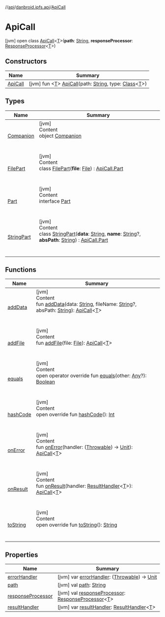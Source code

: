 //[api](../../index.md)/[danbroid.ipfs.api](../index.md)/[ApiCall](index.md)



# ApiCall  
 [jvm] open class [ApiCall](index.md)<[T](index.md)>(**path**: [String](https://kotlinlang.org/api/latest/jvm/stdlib/kotlin/-string/index.html), **responseProcessor**: [ResponseProcessor](../index.md#danbroid.ipfs.api/ResponseProcessor///PointingToDeclaration/)<[T](index.md)>)   


## Constructors  
  
|  Name|  Summary| 
|---|---|
| [ApiCall](-api-call.md)|  [jvm] fun <[T](index.md)> [ApiCall](-api-call.md)(path: [String](https://kotlinlang.org/api/latest/jvm/stdlib/kotlin/-string/index.html), type: [Class](https://docs.oracle.com/javase/8/docs/api/java/lang/Class.html)<[T](index.md)>)   <br>


## Types  
  
|  Name|  Summary| 
|---|---|
| [Companion](-companion/index.md)| [jvm]  <br>Content  <br>object [Companion](-companion/index.md)  <br><br><br>
| [FilePart](-file-part/index.md)| [jvm]  <br>Content  <br>class [FilePart](-file-part/index.md)(**file**: [File](https://docs.oracle.com/javase/8/docs/api/java/io/File.html)) : [ApiCall.Part](-part/index.md)  <br><br><br>
| [Part](-part/index.md)| [jvm]  <br>Content  <br>interface [Part](-part/index.md)  <br><br><br>
| [StringPart](-string-part/index.md)| [jvm]  <br>Content  <br>class [StringPart](-string-part/index.md)(**data**: [String](https://kotlinlang.org/api/latest/jvm/stdlib/kotlin/-string/index.html), **name**: [String](https://kotlinlang.org/api/latest/jvm/stdlib/kotlin/-string/index.html)?, **absPath**: [String](https://kotlinlang.org/api/latest/jvm/stdlib/kotlin/-string/index.html)) : [ApiCall.Part](-part/index.md)  <br><br><br>


## Functions  
  
|  Name|  Summary| 
|---|---|
| [addData](add-data.md)| [jvm]  <br>Content  <br>fun [addData](add-data.md)(data: [String](https://kotlinlang.org/api/latest/jvm/stdlib/kotlin/-string/index.html), fileName: [String](https://kotlinlang.org/api/latest/jvm/stdlib/kotlin/-string/index.html)?, absPath: [String](https://kotlinlang.org/api/latest/jvm/stdlib/kotlin/-string/index.html)): [ApiCall](index.md)<[T](index.md)>  <br><br><br>
| [addFile](add-file.md)| [jvm]  <br>Content  <br>fun [addFile](add-file.md)(file: [File](https://docs.oracle.com/javase/8/docs/api/java/io/File.html)): [ApiCall](index.md)<[T](index.md)>  <br><br><br>
| [equals](../-types/-config/-config-change/index.md#kotlin/Any/equals/#kotlin.Any?/PointingToDeclaration/)| [jvm]  <br>Content  <br>open operator override fun [equals](../-types/-config/-config-change/index.md#kotlin/Any/equals/#kotlin.Any?/PointingToDeclaration/)(other: [Any](https://kotlinlang.org/api/latest/jvm/stdlib/kotlin/-any/index.html)?): [Boolean](https://kotlinlang.org/api/latest/jvm/stdlib/kotlin/-boolean/index.html)  <br><br><br>
| [hashCode](../-types/-config/-config-change/index.md#kotlin/Any/hashCode/#/PointingToDeclaration/)| [jvm]  <br>Content  <br>open override fun [hashCode](../-types/-config/-config-change/index.md#kotlin/Any/hashCode/#/PointingToDeclaration/)(): [Int](https://kotlinlang.org/api/latest/jvm/stdlib/kotlin/-int/index.html)  <br><br><br>
| [onError](on-error.md)| [jvm]  <br>Content  <br>fun [onError](on-error.md)(handler: ([Throwable](https://kotlinlang.org/api/latest/jvm/stdlib/kotlin/-throwable/index.html)) -> [Unit](https://kotlinlang.org/api/latest/jvm/stdlib/kotlin/-unit/index.html)): [ApiCall](index.md)<[T](index.md)>  <br><br><br>
| [onResult](on-result.md)| [jvm]  <br>Content  <br>fun [onResult](on-result.md)(handler: [ResultHandler](../index.md#danbroid.ipfs.api/ResultHandler///PointingToDeclaration/)<[T](index.md)>): [ApiCall](index.md)<[T](index.md)>  <br><br><br>
| [toString](to-string.md)| [jvm]  <br>Content  <br>open override fun [toString](to-string.md)(): [String](https://kotlinlang.org/api/latest/jvm/stdlib/kotlin/-string/index.html)  <br><br><br>


## Properties  
  
|  Name|  Summary| 
|---|---|
| [errorHandler](index.md#danbroid.ipfs.api/ApiCall/errorHandler/#/PointingToDeclaration/)|  [jvm] var [errorHandler](index.md#danbroid.ipfs.api/ApiCall/errorHandler/#/PointingToDeclaration/): ([Throwable](https://kotlinlang.org/api/latest/jvm/stdlib/kotlin/-throwable/index.html)) -> [Unit](https://kotlinlang.org/api/latest/jvm/stdlib/kotlin/-unit/index.html)   <br>
| [path](index.md#danbroid.ipfs.api/ApiCall/path/#/PointingToDeclaration/)|  [jvm] val [path](index.md#danbroid.ipfs.api/ApiCall/path/#/PointingToDeclaration/): [String](https://kotlinlang.org/api/latest/jvm/stdlib/kotlin/-string/index.html)   <br>
| [responseProcessor](index.md#danbroid.ipfs.api/ApiCall/responseProcessor/#/PointingToDeclaration/)|  [jvm] val [responseProcessor](index.md#danbroid.ipfs.api/ApiCall/responseProcessor/#/PointingToDeclaration/): [ResponseProcessor](../index.md#danbroid.ipfs.api/ResponseProcessor///PointingToDeclaration/)<[T](index.md)>   <br>
| [resultHandler](index.md#danbroid.ipfs.api/ApiCall/resultHandler/#/PointingToDeclaration/)|  [jvm] var [resultHandler](index.md#danbroid.ipfs.api/ApiCall/resultHandler/#/PointingToDeclaration/): [ResultHandler](../index.md#danbroid.ipfs.api/ResultHandler///PointingToDeclaration/)<[T](index.md)>   <br>

